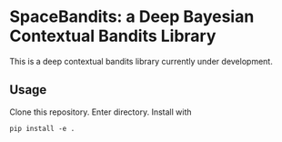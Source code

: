 # SpaceBandits: a Deep Bayesian Contextual Bandits Library

This is a deep contextual bandits library currently under development.

## Usage

Clone this repository. Enter directory. Install with 

`
pip install -e .
`
